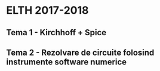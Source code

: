 # ELTH 2017-2018

## Tema 1 - Kirchhoff + Spice

## Tema 2 - Rezolvare de circuite folosind instrumente software numerice

